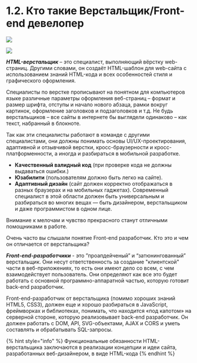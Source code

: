 # 1.2. Кто такие Верстальщик/Front-end девелопер

![](https://github.com/olgamaslovaolga/Alevel-Markup/raw/master/images/img-1.02.png)





![](https://github.com/olgamaslovaolga/Alevel-Markup/raw/master/images/img-1.02.png)

_**HTML-верстальщик**_ – это специалист, выполняющий вёрстку web-страниц. Другими словами, он создаёт HTML-шаблон для web-сайта с использованием знаний HTML-кода и всех особенностей стиля и графического оформления.

Специалисты по верстке прописывают на понятном для компьютеров языке различные параметры оформления веб-страниц – формат и размер шрифта, отступы и начало нового абзаца, рамки вокруг картинок, оформление заголовков и подзаголовков и т.д. Не будь верстальщиков – все сайты в интернете бы выглядели одинаково – как текст, набранный в блокноте.

Так как эти специалисты работают в команде c другими специалистами, они должны понимать основы UI/UX-проектирования, адаптивной и отзывчивой верстки, кросс-браузерности и кросс-платформенности, а иногда и разбираться в мобильной разработке.

* **Качественный валидный код** \(при проверке кода не должны выдаваться ошибки.\)
* **Юзабилити** \(пользователям должно быть легко на сайте\).
* **Адаптивный дизайн** \(сайт должен корректно отображаться в разных браузерах и на мобильных гаджетах\). Современный специалист в этой области должен быть универсальным и разбираться во многих вещах — быть дизайнером, верстальщиком и даже программистом в одном лице.

Внимание к мелочам и чувство прекрасного станут отличными помощниками в работе.

Очень часто вы слышали понятие Front-end разработчик. Кто это и чем он отличается от верстальщика?

_**Front-end-разработчики**_ - это ”проапдейченый” и “затюнингованный” верстальщик. Они несут ответственность за создание "клиентской" части в веб-приложениях, то есть они имеют дело со всем, с чем взаимодействует пользователь. Они определяют как все это будет работать с основной программно-аппаратной частью, которую готовит back-end разработчик.

Front-end-разработчик от верстальщика \(помимо хороших знаний HTML5, CSS3\), должен еще и хорошо разбираться в JavaScript, фреймворках и библиотеках, понимать, что находится «под капотом» на серверной стороне, которую реализовывает back-end разработчик. Он должен работать с DOM, API, SVG-объектами, AJAX и CORS и уметь составлять и обрабатывать SQL-запросы.

{% hint style="info" %}
Функциональные обязанности HTML-верстальщика заключаются в реализации концепции и идеи сайта, разработанных веб-дизайнером, в виде HTML-кода
{% endhint %}



